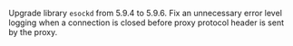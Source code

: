Upgrade library `esockd` from 5.9.4 to 5.9.6.
Fix an unnecessary error level logging when a connection is closed before proxy protocol header is sent by the proxy.
